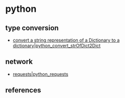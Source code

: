 # python 
  
## type conversion 
- [convert a string representation of a Dictionary to a dictionary|python_convert_strOfDict2Dict](convert-a-string-representation-of-a-dictionary-to-a-dictionary|python_convert_strofdict2dict.html)

## network 
- [requests|python_requests](requests|python_requests.html)


## references 

